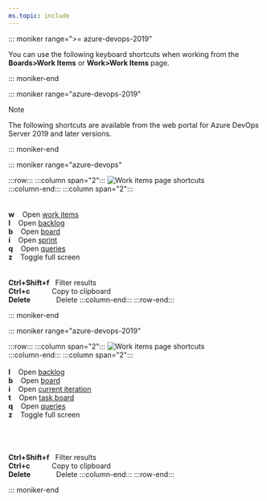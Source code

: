 ```yaml
---
ms.topic: include
---
```



<a id="work-items-page-shortcuts"></a>

::: moniker range=">= azure-devops-2019"

You can use the following keyboard shortcuts when working from the **Boards>Work Items** or **Work>Work Items** page. 

::: moniker-end

::: moniker range="azure-devops-2019"

> [!NOTE]  
> The following shortcuts are available from the web portal for Azure DevOps Server 2019 and later versions. 

::: moniker-end


::: moniker range="azure-devops"


:::row:::
   :::column span="2":::
      ![Work items page shortcuts](/azure/devops/media/keyboard-shortcuts/work-items-shortcuts-cloud.png)  
   :::column-end:::
   :::column span="2":::
      <br/><br/><br/> 
      **w**&nbsp;&nbsp;&nbsp;&nbsp;Open [work items](/azure/devops/boards/work-items/view-add-work-items)<br/>
      **l**&nbsp;&nbsp;&nbsp;&nbsp;Open [backlog](/azure/devops/boards/backlogs/create-your-backlog)<br/>
      **b**&nbsp;&nbsp;&nbsp;&nbsp;Open [board](/azure/devops/boards/boards/kanban-quickstart)<br/>
      **i**&nbsp;&nbsp;&nbsp;&nbsp;Open [sprint](/azure/devops/boards/sprints/assign-work-sprint)<br/>
      **q**&nbsp;&nbsp;&nbsp;&nbsp;Open [queries](/azure/devops/boards/queries/using-queries)<br/>
      **z**&nbsp;&nbsp;&nbsp;&nbsp;Toggle full screen<br/>
      <br/><br/>
      **Ctrl+Shift+f**&nbsp;&nbsp;&nbsp;Filter results<br/>
      **Ctrl+c**&nbsp;&nbsp;&nbsp;&nbsp;&nbsp;&nbsp;&nbsp;&nbsp;&nbsp;&nbsp;&nbsp;Copy to clipboard<br/>
      **Delete**&nbsp;&nbsp;&nbsp;&nbsp;&nbsp;&nbsp;&nbsp;&nbsp;&nbsp;&nbsp;&nbsp;&nbsp;&nbsp;Delete
   :::column-end:::
:::row-end:::
 
::: moniker-end



::: moniker range="azure-devops-2019"


:::row:::
   :::column span="2":::
      ![Work items page shortcuts](/azure/devops/media/keyboard-shortcuts/work-items-shortcuts.png)  
   :::column-end:::
   :::column span="2":::
      <br/><br/> 
      **l**&nbsp;&nbsp;&nbsp;&nbsp;Open <a href="/azure/devops/boards/backlogs/create-your-backlog" data-raw-source="[backlog](/azure/devops/boards/backlogs/create-your-backlog)">backlog</a><br/>
      **b**&nbsp;&nbsp;&nbsp;&nbsp;Open <a href="/azure/devops/boards/boards/kanban-quickstart" data-raw-source="[board](/azure/devops/boards/boards/kanban-quickstart)">board</a><br/>
      **i**&nbsp;&nbsp;&nbsp;&nbsp;Open <a href="/azure/devops/boards/sprints/assign-work-sprint" data-raw-source="[current iteration](/azure/devops/boards/sprints/assign-work-sprint)">current iteration</a><br/>
      **t**&nbsp;&nbsp;&nbsp;&nbsp;Open <a href="/azure/devops/boards/sprints/task-board" data-raw-source="[task board](/azure/devops/boards/sprints/task-board)">task board</a><br/>
      **q**&nbsp;&nbsp;&nbsp;&nbsp;Open <a href="/azure/devops/boards/queries/using-queries" data-raw-source="[queries](/azure/devops/boards/queries/using-queries)">queries</a><br/>
      **z**&nbsp;&nbsp;&nbsp;&nbsp;Toggle full screen<br/>
      <br/><br/><br/><br/>
      **Ctrl+Shift+f**&nbsp;&nbsp;&nbsp;Filter results<br/>
      **Ctrl+c**&nbsp;&nbsp;&nbsp;&nbsp;&nbsp;&nbsp;&nbsp;&nbsp;&nbsp;&nbsp;&nbsp;Copy to clipboard<br/>
      **Delete**&nbsp;&nbsp;&nbsp;&nbsp;&nbsp;&nbsp;&nbsp;&nbsp;&nbsp;&nbsp;&nbsp;&nbsp;&nbsp;Delete 
   :::column-end:::
:::row-end:::
 
::: moniker-end


 
